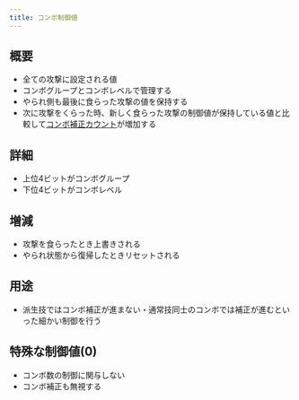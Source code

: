 ```yaml
---
title: コンボ制御値
---
```


## 概要
* 全ての攻撃に設定される値
* コンボグループとコンボレベルで管理する
* やられ側も最後に食らった攻撃の値を保持する
* 次に攻撃をくらった時、新しく食らった攻撃の制御値が保持している値と比較して[コンボ補正カウント](./0402_comboscalingcount.md)が増加する

## 詳細
* 上位4ビットがコンボグループ
* 下位4ビットがコンボレベル

## 増減
* 攻撃を食らったとき上書きされる
* やられ状態から復帰したときリセットされる

## 用途
* 派生技ではコンボ補正が進まない・通常技同士のコンボでは補正が進むといった細かい制御を行う

## 特殊な制御値(0)
* コンボ数の制御に関与しない
* コンボ補正も無視する